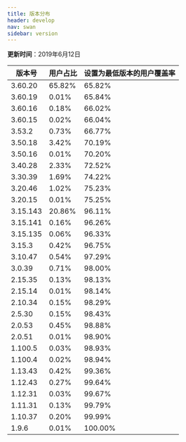 ```yaml
---
title: 版本分布
header: develop
nav: swan
sidebar: version
---
```

**更新时间**：2019年6月12日

|版本号|用户占比|设置为最低版本的用户覆盖率|
|---|---|---|
|3.60.20|65.82%|65.82%|
|3.60.19|0.01%|65.84%|
|3.60.16|0.18%|66.02%|
|3.60.15|0.02%|66.04%|
|3.53.2|0.73%|66.77%|
|3.50.18|3.42%|70.19%|
|3.50.16|0.01%|70.20%|
|3.40.28|2.33%|72.52%|
|3.30.39|1.69%|74.22%|
|3.20.46|1.02%|75.23%|
|3.20.15|0.01%|75.25%|
|3.15.143|20.86%|96.11%|
|3.15.141|0.16%|96.26%|
|3.15.135|0.06%|96.33%|
|3.15.3|0.42%|96.75%|
|3.10.47|0.54%|97.29%|
|3.0.39|0.71%|98.00%|
|2.15.35|0.13%|98.13%|
|2.15.14|0.01%|98.14%|
|2.10.34|0.15%|98.29%|
|2.5.30|0.15%|98.43%|
|2.0.53|0.45%|98.88%|
|2.0.51|0.01%|98.90%|
|1.100.5|0.03%|98.93%|
|1.100.4|0.02%|98.94%|
|1.13.43|0.42%|99.36%|
|1.12.43|0.27%|99.64%|
|1.12.31|0.03%|99.67%|
|1.11.31|0.13%|99.79%|
|1.10.37|0.20%|99.99%|
|1.9.6|0.01%|100.00%|

